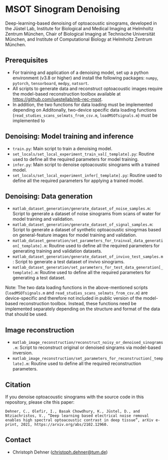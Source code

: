 # MSOT Sinogram Denoising
Deep-learning-based denoising of optoacoustic sinograms, developed in the Jüstel Lab, Institute for Biological and Medical Imaging at Helmholtz Zentrum München, Chair of Biological Imaging at Technische Universität München, and Institute of Computational Biology at Helmholtz Zentrum München.

## Prerequisites
* For training and application of a denoising model, set up a python environment (v3.8 or higher) and install the following packages: `numpy`, `pytorch`, `tensorboard`, `medpy`, `natsort`.
* All scripts to generate data and reconstruct optoacoustic images require the model-based reconstruction toolbox available at https://github.com/juestellab/mb-rec-msot.
* In addition, the two functions for data loading must be implemented depending on 
Additonally, two-device specific data loading functions (`read_studies_scans_selmats_from_csv.m`,  `loadMSOTsignals.m`) must be implemented to 

## Denoising: Model training and inference
- ``train.py``: Main script to train a denoising model.
- ``set_locals/set_local_experiment_train_val[_template].py``: Routine used to define all the required parameters for model training.
- ``infer.py``: Main script to denoise optoacoustic sinograms with a trained model.
- ``set_locals/set_local_experiment_infer[_template].py``: Routine used to define all the required parameters for applying a trained model.

## Denoising: Data generation 
- ``matlab_dataset_generation/generate_dataset_of_noise_samples.m``: Script to generate a dataset of noise sinograms from scans of water for model training and validation.
- ``matlab_dataset_generation/generate_dataset_of_signal_samples.m``: Script to generate a dataset of synthetic optoacoustic sinogrmas based on general-feature images for model training and validation.
- ``matlab_dataset_generation/set_parameters_for_trainval_data_generation[_template].m``: Routine used to define all the required parameters for generating training and validation datasets.
- ``matlab_dataset_generation/generate_dataset_of_invivo_test_samples.m``: Script to generate a test dataset of invivo sinograms.
- ``matlab_dataset_generation/set_parameters_for_test_data_generation[_template].m``: Routine used to define all the required parameters for generating a test dataset.

Note: The two data loading functions in the above-mentioned scripts (`loadMSOTsignals.m` and `read_studies_scans_selmats_from_csv.m`) are device-specific and therefore not included in public version of the model-based reconstruction toolbox. Instead, these functions need be implemented separately depending on the structure and format of the data that should be used.

## Image reconstruction
- ``matlab_image_reconstruction/reconstruct_noisy_or_denoised_sinograms.m``: Script to reconstruct original or denoised singrams via model-based inversion.
- ``matlab_image_reconstruction/set_parameters_for_reconstruction[_template].m``: Routine used to define all the required reconstruction parameters.

## Citation
If you denoise optoacoustic sinograms with the source code in this repository, please cite this paper:
```
Dehner, C., Olefir, I., Basak Chowdhury, K., Jüstel, D., and Ntziachristos, V., “Deep learning based electrical noise removal enables high spectral optoacoustic contrast in deep tissue”, arXiv e-print, 2021, https://arxiv.org/abs/2102.12960.
```

## Contact
* Christoph Dehner (christoph.dehner@tum.de)

